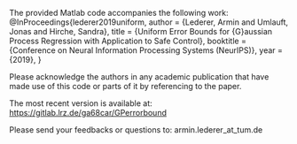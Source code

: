 The provided Matlab code accompanies the following work:
@InProceedings{lederer2019uniform,
  author    = {Lederer, Armin and Umlauft, Jonas and Hirche, Sandra},
  title     = {Uniform Error Bounds for {G}aussian Process Regression with Application to Safe Control},
  booktitle = {Conference on Neural Information Processing Systems (NeurIPS)},
  year      = {2019},
}

Please acknowledge the authors in any academic publication that have made
use of this code or parts of it by referencing to the paper.

The most recent version is available at:
https://gitlab.lrz.de/ga68car/GPerrorbound

Please send your feedbacks or questions to:
armin.lederer_at_tum.de



